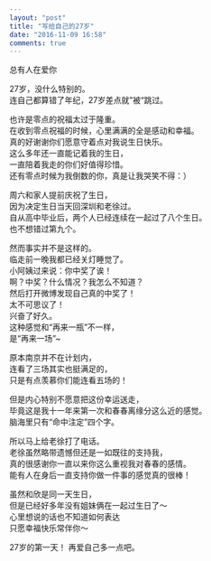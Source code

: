```yaml
---
layout: "post"
title: "写给自己的27岁"
date: "2016-11-09 16:58"
comments: true
---
```


总有人在爱你

27岁，没什么特别的。  
连自己都算错了年纪，27岁差点就”被“跳过。

也许是零点的祝福太过于隆重。  
在收到零点祝福的时候，心里满满的全是感动和幸福。  
真的好谢谢你们愿意守着点对我说生日快乐。  
这么多年还一直能记着我的生日，  
一直陪着我走的你们好值得珍惜。  
还有零点时候为我倒数的你，真是让我哭笑不得：）

周六和家人提前庆祝了生日，  
因为决定生日当天回深圳和老徐过。  
自从高中毕业后，两个人已经连续在一起过了八个生日。  
也不想错过第九个。

然而事实并不是这样的。  
临走前一晚我都已经关灯睡觉了。  
小阿姨过来说：你中奖了诶！  
啊？中奖？什么情况？我怎么不知道？  
然后打开微博发现自己真的中奖了！  
太不可思议了！  
兴奋了好久。  
这种感觉和“再来一瓶”不一样，  
是“再来一场”~

原本南京并不在计划内，  
连看了三场其实也挺满足的，  
只是有点羡慕你们能连看五场的！

但是内心特别不愿意把这份幸运送走，  
毕竟这是我十一年来第一次和春春离缘分这么近的感觉。  
脑海里只有“命中注定”四个字。

所以马上给老徐打了电话。  
老徐虽然略带遗憾但还是一如既往的支持我，  
真的很感谢你一直以来你这么重视我对春春的感情。  
能有人在身后一直支持你做一件事的感觉真的很棒！

虽然和欣是同一天生日，  
但是已经好多年没有姐妹俩在一起过生日了～  
心里想说的话也不知道如何表达  
只愿幸福快乐常伴你～

27岁的第一天！
再爱自己多一点吧。
